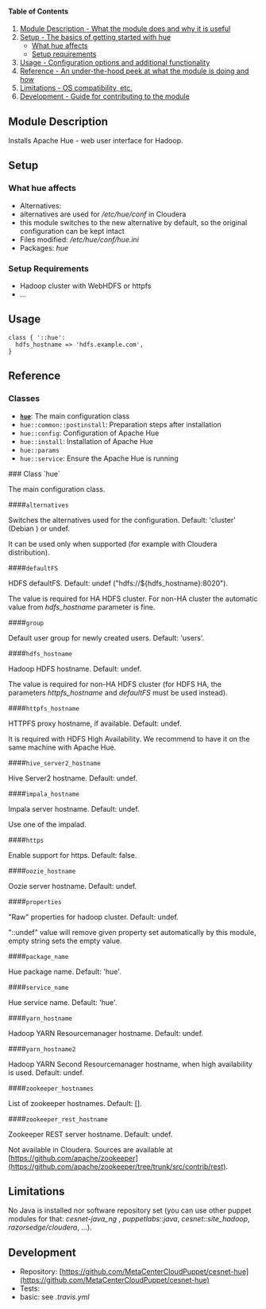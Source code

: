 #### Table of Contents

1. [Module Description - What the module does and why it is useful](#module-description)
2. [Setup - The basics of getting started with hue](#setup)
    * [What hue affects](#what-hue-affects)
    * [Setup requirements](#setup-requirements)
3. [Usage - Configuration options and additional functionality](#usage)
4. [Reference - An under-the-hood peek at what the module is doing and how](#reference)
5. [Limitations - OS compatibility, etc.](#limitations)
6. [Development - Guide for contributing to the module](#development)

## Module Description

Installs Apache Hue - web user interface for Hadoop.

## Setup

### What hue affects

* Alternatives:
 * alternatives are used for */etc/hue/conf* in Cloudera
 * this module switches to the new alternative by default, so the original configuration can be kept intact
* Files modified: */etc/hue/conf/hue.ini*
* Packages: *hue*

### Setup Requirements

* Hadoop cluster with WebHDFS or httpfs
* ...

## Usage

    class { '::hue':
      hdfs_hostname => 'hdfs.example.com',
    }

## Reference

### Classes

* [**`hue`**](#class-hue): The main configuration class
* `hue::common::postinstall`: Preparation steps after installation
* `hue::config`: Configuration of Apache Hue
* `hue::install`: Installation of Apache Hue
* `hue::params`
* `hue::service`: Ensure the Apache Hue is running

<a name="class-hue">
### Class `hue`

The main configuration class.

####`alternatives`

Switches the alternatives used for the configuration. Default: 'cluster' (Debian
) or undef.

It can be used only when supported (for example with Cloudera distribution).

####`defaultFS`

HDFS defaultFS. Default: undef ("hdfs://${hdfs\_hostname}:8020").

The value is required for HA HDFS cluster. For non-HA cluster the automatic value from *hdfs_hostname* parameter is fine.

####`group`

Default user group for newly created users. Default: 'users'.

####`hdfs_hostname`

Hadoop HDFS hostname. Default: undef.

The value is required for non-HA HDFS cluster (for HDFS HA, the parameters *httpfs_hostname* and *defaultFS* must be used instead).

####`httpfs_hostname`

HTTPFS proxy hostname, if available. Default: undef.

It is required with HDFS High Availability. We recommend to have it on the same machine with Apache Hue.

####`hive_server2_hostname`

Hive Server2 hostname. Default: undef.

####`impala_hostname`

Impala server hostname. Default: undef.

Use one of the impalad.

####`https`

Enable support for https. Default: false.

####`oozie_hostname`

Oozie server hostname. Default: undef.

####`properties`

"Raw" properties for hadoop cluster. Default: undef.

"::undef" value will remove given property set automatically by this module, empty string sets the empty value.

####`package_name`

Hue package name. Default: 'hue'.

####`service_name`

Hue service name. Default: 'hue'.

####`yarn_hostname`

Hadoop YARN Resourcemanager hostname. Default: undef.

####`yarn_hostname2`

Hadoop YARN Second Resourcemanager hostname, when high availability is used. Default: undef.

####`zookeeper_hostnames`

List of zookeeper hostnames. Default: [].

####`zookeeper_rest_hostname`

Zookeeper REST server hostname. Default: undef.

Not available in Cloudera. Sources are available at [https://github.com/apache/zookeeper](https://github.com/apache/zookeeper/tree/trunk/src/contrib/rest).

## Limitations

No Java is installed nor software repository set (you can use other puppet modules for that: *cesnet-java\_ng* , *puppetlabs::java*, *cesnet::site\_hadoop*, *razorsedge/cloudera*, ...).

## Development

* Repository: [https://github.com/MetaCenterCloudPuppet/cesnet-hue](https://github.com/MetaCenterCloudPuppet/cesnet-hue)
* Tests:
 * basic: see *.travis.yml*
